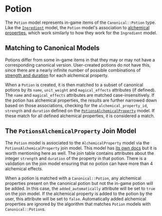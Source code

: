 # Potion

The `Potion` model represents in-game items of the `Canonical::Potion` type. Like the [`Ingredient`](/docs/in_game_items/ingredient.md) model, the `Potion` model's association to [alchemical properties](/docs/canonical_models/canonical-ingredient.md#accessing-alchemical-properties), which work similarly to how they work for the `Ingredient` model.

## Matching to Canonical Models

Potions differ from some in-game items in that they may or may not have a corresponding canonical version. User-created potions do not have this, since there are a nearly infinite number of possible combinations of [strength and duration](/docs/in_game_items/potions-alchemical-property.md) for each alchemical property.

When a `Potion` is created, it is then matched to a subset of canonical potions by its `name`, `unit_weight` and `magical_effects` attributes (if defined). The `name` and `magical_effects` attributes are matched case-insensitively. If the potion has alchemical properties, the results are further narrowed down based on those associations, checking for the `alchemical_property_id`, `strength` and `duration` defined on the [`PotionsAlchemicalProperty`](/docs/in_game_items/potions-alchemical-property.md) model. If these match for all defined alchemical properties, it is considered a match.

## The `PotionsAlchemicalProperty` Join Model

The `Potion` model is associated to the `AlchemicalProperty` model via the `PotionsAlchemicalProperty` join model. This model has [its own docs](/docs/in_game_items/potions-alchemical-property.md) but it is worth mentioning here as well. The join table contains attributes about the integer `strength` and `duration` of the property in that potion. There is a validation on the join model ensuring that no potion can have more than 4 alchemical effects.

When a potion is matched with a `Canonical::Potion`, any alchemical properties present on the canonical potion but not the in-game potion will be added. In this case, the `added_automatically` attribute will be set to `true` on the join model. If the alchemical property is added to the potion by the user, this attribute will be set to `false`. Automatically added alchemical properties are ignored by the algorithm that matches `Potion` models with `Canonical::Potion`s.
